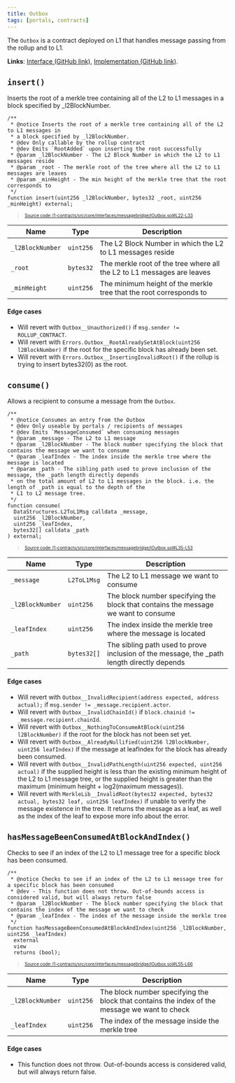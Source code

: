```yaml
---
title: Outbox
tags: [portals, contracts]
---
```


The `Outbox` is a contract deployed on L1 that handles message passing from the rollup and to L1.

**Links**: [Interface (GitHub link)](https://github.com/AztecProtocol/aztec-packages/blob/master/l1-contracts/src/core/interfaces/messagebridge/IOutbox.sol), [Implementation (GitHub link)](https://github.com/AztecProtocol/aztec-packages/blob/master/l1-contracts/src/core/messagebridge/Outbox.sol).

## `insert()`

Inserts the root of a merkle tree containing all of the L2 to L1 messages in a block specified by _l2BlockNumber.

```solidity title="outbox_insert" showLineNumbers
/**
 * @notice Inserts the root of a merkle tree containing all of the L2 to L1 messages in
 * a block specified by _l2BlockNumber.
 * @dev Only callable by the rollup contract
 * @dev Emits `RootAdded` upon inserting the root successfully
 * @param _l2BlockNumber - The L2 Block Number in which the L2 to L1 messages reside
 * @param _root - The merkle root of the tree where all the L2 to L1 messages are leaves
 * @param _minHeight - The min height of the merkle tree that the root corresponds to
 */
function insert(uint256 _l2BlockNumber, bytes32 _root, uint256 _minHeight) external;
```
> <sup><sub><a href="https://github.com/AztecProtocol/aztec-packages/blob/v0.87.3/l1-contracts/src/core/interfaces/messagebridge/IOutbox.sol#L22-L33" target="_blank" rel="noopener noreferrer">Source code: l1-contracts/src/core/interfaces/messagebridge/IOutbox.sol#L22-L33</a></sub></sup>



| Name           | Type    | Description |
| -------------- | ------- | ----------- |
| `_l2BlockNumber` | `uint256` | The L2 Block Number in which the L2 to L1 messages reside |
| `_root` | `bytes32` | The merkle root of the tree where all the L2 to L1 messages are leaves |
| `_minHeight` | `uint256` | The minimum height of the merkle tree that the root corresponds to |

#### Edge cases

- Will revert with `Outbox__Unauthorized()` if `msg.sender != ROLLUP_CONTRACT`.
- Will revert with `Errors.Outbox__RootAlreadySetAtBlock(uint256 l2BlockNumber)` if the root for the specific block has already been set.
- Will revert with `Errors.Outbox__InsertingInvalidRoot()` if the rollup is trying to insert bytes32(0) as the root.

## `consume()`

Allows a recipient to consume a message from the `Outbox`.

```solidity title="outbox_consume" showLineNumbers
/**
 * @notice Consumes an entry from the Outbox
 * @dev Only useable by portals / recipients of messages
 * @dev Emits `MessageConsumed` when consuming messages
 * @param _message - The L2 to L1 message
 * @param _l2BlockNumber - The block number specifying the block that contains the message we want to consume
 * @param _leafIndex - The index inside the merkle tree where the message is located
 * @param _path - The sibling path used to prove inclusion of the message, the _path length directly depends
 * on the total amount of L2 to L1 messages in the block. i.e. the length of _path is equal to the depth of the
 * L1 to L2 message tree.
 */
function consume(
  DataStructures.L2ToL1Msg calldata _message,
  uint256 _l2BlockNumber,
  uint256 _leafIndex,
  bytes32[] calldata _path
) external;
```
> <sup><sub><a href="https://github.com/AztecProtocol/aztec-packages/blob/v0.87.3/l1-contracts/src/core/interfaces/messagebridge/IOutbox.sol#L35-L53" target="_blank" rel="noopener noreferrer">Source code: l1-contracts/src/core/interfaces/messagebridge/IOutbox.sol#L35-L53</a></sub></sup>



| Name           | Type        | Description |
| -------------- | -------     | ----------- |
| `_message`     | `L2ToL1Msg` | The L2 to L1 message we want to consume |
| `_l2BlockNumber`     | `uint256` | The block number specifying the block that contains the message we want to consume |
| `_leafIndex`     | `uint256` | The index inside the merkle tree where the message is located |
| `_path`     | `bytes32[]` | The sibling path used to prove inclusion of the message, the _path length directly depends |

#### Edge cases

- Will revert with `Outbox__InvalidRecipient(address expected, address actual);` if `msg.sender != _message.recipient.actor`.
- Will revert with `Outbox__InvalidChainId()` if `block.chainid != _message.recipient.chainId`.
- Will revert with `Outbox__NothingToConsumeAtBlock(uint256 l2BlockNumber)` if the root for the block has not been set yet.
- Will revert with `Outbox__AlreadyNullified(uint256 l2BlockNumber, uint256 leafIndex)` if the message at leafIndex for the block has already been consumed.
- Will revert with `Outbox__InvalidPathLength(uint256 expected, uint256 actual)` if the supplied height is less than the existing minimum height of the L2 to L1 message tree, or the supplied height is greater than the maximum (minimum height + log2(maximum messages)).
- Will revert with `MerkleLib__InvalidRoot(bytes32 expected, bytes32 actual, bytes32 leaf, uint256 leafIndex)` if unable to verify the message existence in the tree. It returns the message as a leaf, as well as the index of the leaf to expose more info about the error.


## `hasMessageBeenConsumedAtBlockAndIndex()`

Checks to see if an index of the L2 to L1 message tree for a specific block has been consumed.

```solidity title="outbox_has_message_been_consumed_at_block_and_index" showLineNumbers
/**
 * @notice Checks to see if an index of the L2 to L1 message tree for a specific block has been consumed
 * @dev - This function does not throw. Out-of-bounds access is considered valid, but will always return false
 * @param _l2BlockNumber - The block number specifying the block that contains the index of the message we want to check
 * @param _leafIndex - The index of the message inside the merkle tree
 */
function hasMessageBeenConsumedAtBlockAndIndex(uint256 _l2BlockNumber, uint256 _leafIndex)
  external
  view
  returns (bool);
```
> <sup><sub><a href="https://github.com/AztecProtocol/aztec-packages/blob/v0.87.3/l1-contracts/src/core/interfaces/messagebridge/IOutbox.sol#L55-L66" target="_blank" rel="noopener noreferrer">Source code: l1-contracts/src/core/interfaces/messagebridge/IOutbox.sol#L55-L66</a></sub></sup>



| Name           | Type        | Description |
| -------------- | -------     | ----------- |
| `_l2BlockNumber`     | `uint256` | The block number specifying the block that contains the index of the message we want to check |
| `_leafIndex`     | `uint256` | The index of the message inside the merkle tree |

#### Edge cases

- This function does not throw. Out-of-bounds access is considered valid, but will always return false.
